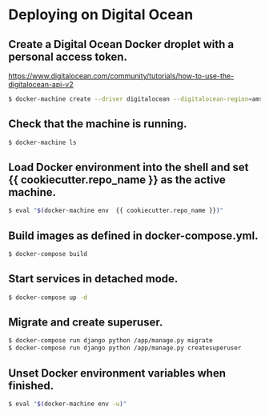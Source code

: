 # Deploying on Digital Ocean

## Create a Digital Ocean Docker droplet with a personal access token.
https://www.digitalocean.com/community/tutorials/how-to-use-the-digitalocean-api-v2
```sh
$ docker-machine create --driver digitalocean --digitalocean-region=ams2 --digitalocean-access-token=ACCESS_TOKEN {{ cookiecutter.repo_name }}
```

## Check that the machine is running.
```sh
$ docker-machine ls
```

## Load Docker environment into the shell and set {{ cookiecutter.repo_name }} as the active machine.
```sh
$ eval "$(docker-machine env  {{ cookiecutter.repo_name }})"
```

## Build images as defined in docker-compose.yml.
```sh
$ docker-compose build
```

## Start services in detached mode.
```sh
$ docker-compose up -d
```

## Migrate and create superuser.
```sh
$ docker-compose run django python /app/manage.py migrate
$ docker-compose run django python /app/manage.py createsuperuser
```

## Unset Docker environment variables when finished.
```sh
$ eval "$(docker-machine env -u)"
```